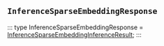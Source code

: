 ## `InferenceSparseEmbeddingResponse`
:::
type InferenceSparseEmbeddingResponse = [InferenceSparseEmbeddingInferenceResult](./InferenceSparseEmbeddingInferenceResult.md);
:::
